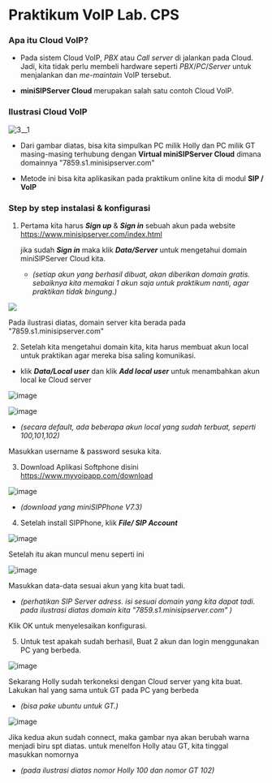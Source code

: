 # Praktikum VoIP Lab. CPS
### Apa itu Cloud VoIP?
- Pada sistem Cloud VoIP, *PBX* atau *Call server* di jalankan pada Cloud. Jadi, kita tidak perlu membeli hardware seperti *PBX*/*PC*/*Server* untuk menjalankan dan *me-maintain* VoIP tersebut.

- **miniSIPServer Cloud** merupakan salah satu contoh Cloud VoIP.

### Ilustrasi Cloud VoIP
![3__1](https://user-images.githubusercontent.com/56960819/87371351-57ba5780-c5af-11ea-83f8-1f2b51d3a2ab.jpg)

- Dari gambar diatas, bisa kita simpulkan PC milik Holly dan PC milik GT masing-masing terhubung dengan **Virtual miniSIPServer Cloud** dimana domainnya "7859.s1.minisipserver.com"

- Metode ini bisa kita aplikasikan pada praktikum online kita di modul **SIP / VoIP**

### Step by step instalasi & konfigurasi

1. Pertama kita harus ***Sign up*** & ***Sign in*** sebuah akun pada website https://www.minisipserver.com/index.html

   jika sudah ***Sign in*** maka klik ***Data/Server*** untuk mengetahui domain miniSIPServer Cloud kita. 
   
   - *(setiap akun yang berhasil dibuat, akan diberikan domain gratis. sebaiknya kita memakai 1 akun saja untuk praktikum nanti, agar praktikan tidak bingung.)*
  
  ![](https://www.minisipserver.com/docs/setup-cloud-voip-step-by-step/sys_info.jpg)
  
  Pada ilustrasi diatas, domain server kita berada pada "7859.s1.minisipserver.com"

2. Setelah kita mengetahui domain kita, kita harus membuat akun local untuk praktikan agar mereka bisa saling komunikasi.

  - klik ***Data/Local user***  dan klik ***Add local user*** untuk menambahkan akun local ke Cloud server
  
  ![image](https://user-images.githubusercontent.com/56960819/87373029-15931500-c5b3-11ea-9e90-943da6e0163b.png)

  ![image](https://user-images.githubusercontent.com/56960819/87373199-6f93da80-c5b3-11ea-9238-8a43a627e1fc.png)

  - *(secara default, ada beberapa akun local yang sudah terbuat, seperti 100,101,102)*
  
  Masukkan username & password sesuka kita.
  
  3. Download Aplikasi Softphone disini https://www.myvoipapp.com/download
  
  ![image](https://user-images.githubusercontent.com/56960819/87373737-70793c00-c5b4-11ea-9a27-d7ae6eef5af8.png)
  
  - *(download yang miniSIPPhone V7.3)*
    
   4. Setelah install SIPPhone, klik ***File/ SIP Account***
   
   ![image](https://user-images.githubusercontent.com/56960819/87378767-c5b74c80-c5b8-11ea-88c2-ee9be4d10401.png)
    
   Setelah itu akan muncul menu seperti ini
    
    
   ![image](https://user-images.githubusercontent.com/56960819/87378831-f5feeb00-c5b8-11ea-8ff0-2589eadcf76e.png)
   
   Masukkan data-data sesuai akun yang kita buat tadi.
   
   - *(perhatikan SIP Server adress. isi sesuai domain yang kita dapat tadi. pada ilustrasi diatas domain kita "7859.s1.minisipserver.com" )*
   
   Klik OK untuk menyelesaikan konfigurasi.
   
   
   5. Untuk test apakah sudah berhasil, Buat 2 akun dan login menggunakan PC yang berbeda.
   
   ![image](https://user-images.githubusercontent.com/56960819/87379986-b554a100-c5bb-11ea-9169-1964c0c1ab4a.png)
   
   Sekarang Holly sudah terkoneksi dengan Cloud server yang kita buat. Lakukan hal yang sama untuk GT pada PC yang berbeda 
   
   - *(bisa pake ubuntu untuk GT.)*
   
   ![image](https://user-images.githubusercontent.com/56960819/87380897-a8d14800-c5bd-11ea-83b0-a46a642b0a7a.png)
   
   Jika kedua akun sudah connect, maka gambar nya akan berubah warna menjadi biru spt diatas. untuk menelfon Holly atau GT, kita tinggal masukkan nomornya
   
   - *(pada ilustrasi diatas nomor Holly 100 dan nomor GT 102)*
   
   
   
   
 
